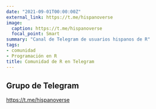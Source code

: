 ```yaml
---
date: "2021-09-01T00:00:00Z"
external_link: https://t.me/hispanoverse
image:
  caption: https://t.me/hispanoverse
  focal_point: Smart
summary: "Canal de Telegram de usuarios hispanos de R"
tags:
- comunidad
- Programación en R
title: Comunidad de R en Telegram
---
```


## Grupo de Telegram

https://t.me/hispanoverse